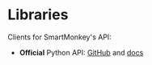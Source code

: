 # Libraries

Clients for SmartMonkey's API:

* **Official** Python API: [GitHub](https://github.com/smartmonkeyio/smartmonkey-api-services-python) and [docs](https://smartmonkeyio.github.io/smartmonkey-api-services-python/)